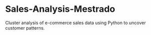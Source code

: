# Sales-Analysis-Mestrado
Cluster analysis of e-commerce sales data using Python to uncover customer patterns.
